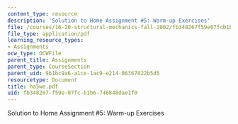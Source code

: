 ```yaml
---
content_type: resource
description: 'Solution to Home Assignment #5: Warm-up Exercises'
file: /courses/16-20-structural-mechanics-fall-2002/fb348267f59e07fcb1b6746848dae1f0_ha5we.pdf
file_type: application/pdf
learning_resource_types:
- Assignments
ocw_type: OCWFile
parent_title: Assignments
parent_type: CourseSection
parent_uid: 9b1bc9a6-a1ce-1ac9-e214-06367022b5d5
resourcetype: Document
title: ha5we.pdf
uid: fb348267-f59e-07fc-b1b6-746848dae1f0
---
```

Solution to Home Assignment #5: Warm-up Exercises

